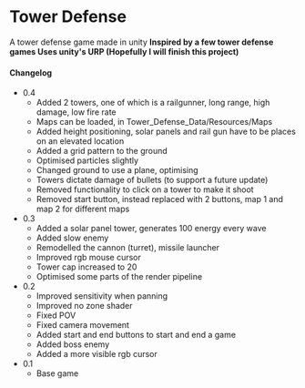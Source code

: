 # Tower Defense
A tower defense game made in unity
<b>Inspired by a few tower defense games
Uses unity's URP
(Hopefully I will finish this project)
</b>


#### Changelog
- 0.4
  - Added 2 towers, one of which is a railgunner, long range, high damage, low fire rate
  - Maps can be loaded, in Tower_Defense_Data/Resources/Maps
  - Added height positioning, solar panels and rail gun have to be places on an elevated location
  - Added a grid pattern to the ground
  - Optimised particles slightly
  - Changed ground to use a plane, optimising
  - Towers dictate damage of bullets (to support a future update)
  - Removed functionality to click on a tower to make it shoot
  - Removed start button, instead replaced with 2 buttons, map 1 and map 2 for different maps
- 0.3
  - Added a solar panel tower, generates 100 energy every wave
  - Added slow enemy
  - Remodelled the cannon (turret), missile launcher
  - Improved rgb mouse cursor
  - Tower cap increased to 20
  - Optimised some parts of the render pipeline
- 0.2
  - Improved sensitivity when panning
  - Improved no zone shader
  - Fixed POV
  - Fixed camera movement
  - Added start and end buttons to start and end a game
  - Added boss enemy
  - Added a more visible rgb cursor
- 0.1
  - Base game

